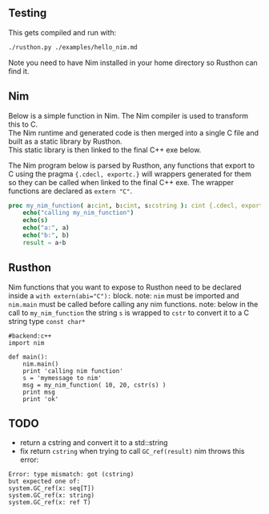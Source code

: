 Testing
-------
This gets compiled and run with:
```bash
./rusthon.py ./examples/hello_nim.md
```
Note you need to have Nim installed in your home directory so Rusthon can find it.

Nim
--------------
Below is a simple function in Nim.  The Nim compiler is used to transform this to C.  
The Nim runtime and generated code is then merged into a single C file and built as a static library by Rusthon.  
This static library is then linked to the final C++ exe below.

The Nim program below is parsed by Rusthon, any functions that export to C using the pragma `{.cdecl, exportc.}`
will wrappers generated for them so they can be called when linked to the final C++ exe.
The wrapper functions are declared as `extern "C"`.


```nim
proc my_nim_function( a:cint, b:cint, s:cstring ): cint {.cdecl, exportc.} =
	echo("calling my_nim_function")
	echo(s)
	echo("a:", a)
	echo("b:", b)
	result = a+b

```


Rusthon
---------------------------
Nim functions that you want to expose to Rusthon need to be declared inside a `with extern(abi="C"):` block.
note: `nim` must be imported and `nim.main` must be called before calling any nim functions.
note: below in the call to `my_nim_function` the string `s` is wrapped to `cstr` to convert it to a C string type `const char*`

```rusthon
#backend:c++
import nim

def main():
	nim.main()
	print 'calling nim function'
	s = 'mymessage to nim'
	msg = my_nim_function( 10, 20, cstr(s) )
	print msg
	print 'ok'

```




TODO
-----
* return a cstring and convert it to a std::string
* fix return `cstring` when trying to call `GC_ref(result)` nim throws this error: 
```
Error: type mismatch: got (cstring)
but expected one of: 
system.GC_ref(x: seq[T])
system.GC_ref(x: string)
system.GC_ref(x: ref T)
```
